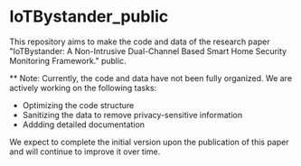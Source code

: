 # IoTBystander_public
This repository aims to make the code and data of the research paper "IoTBystander: A Non-Intrusive Dual-Channel Based Smart Home Security Monitoring Framework." public.

** Note: Currently, the code and data have not been fully organized. We are actively working on the following tasks:

- Optimizing the code structure
- Sanitizing the data to remove privacy-sensitive information
- Addding detailed documentation

We expect to complete the initial version upon the publication of this paper and will continue to improve it over time.

